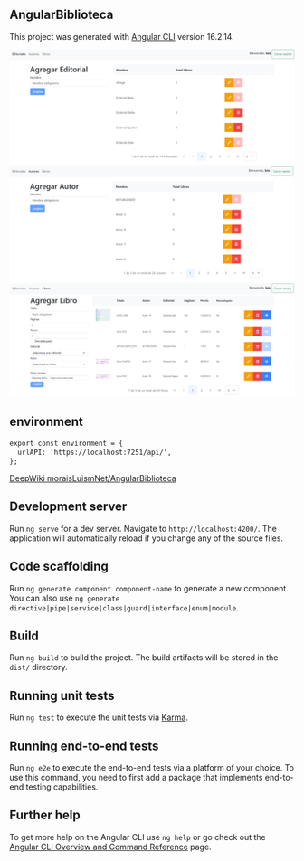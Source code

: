 ## AngularBiblioteca
This project was generated with [Angular CLI](https://github.com/angular/angular-cli) version 16.2.14.

![AngularBiblioteca](img/1.png)
![AngularBiblioteca](img/2.png)
![AngularBiblioteca](img/3.png)


## environment

```
export const environment = {
  urlAPI: 'https://localhost:7251/api/',
};
```

[DeepWiki moraisLuismNet/AngularBiblioteca](https://deepwiki.com/moraisLuismNet/AngularBiblioteca)


## Development server

Run `ng serve` for a dev server. Navigate to `http://localhost:4200/`. The application will automatically reload if you change any of the source files.

## Code scaffolding

Run `ng generate component component-name` to generate a new component. You can also use `ng generate directive|pipe|service|class|guard|interface|enum|module`.

## Build

Run `ng build` to build the project. The build artifacts will be stored in the `dist/` directory.

## Running unit tests

Run `ng test` to execute the unit tests via [Karma](https://karma-runner.github.io).

## Running end-to-end tests

Run `ng e2e` to execute the end-to-end tests via a platform of your choice. To use this command, you need to first add a package that implements end-to-end testing capabilities.

## Further help

To get more help on the Angular CLI use `ng help` or go check out the [Angular CLI Overview and Command Reference](https://angular.io/cli) page.

